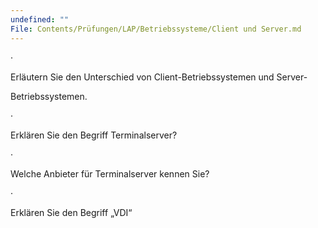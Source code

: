 ```yaml
---
undefined: ""
File: Contents/Prüfungen/LAP/Betriebssysteme/Client und Server.md
---
```



·

Erläutern Sie den Unterschied von Client-Betriebssystemen und Server-

Betriebssystemen.

·

Erklären Sie den Begriff Terminalserver?

·

Welche Anbieter für Terminalserver kennen Sie?

·

Erklären Sie den Begriff „VDI“
